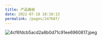 ```yaml
---
title: 产品画册
date: 2022-07-18 18:10:13
permalink: /pages/24768f/
---
```


![4cf6fdcb5acd2a8b0d71c91ee6960817.jpeg](http://image.kypeople.cn/pwGud5.jpeg)


